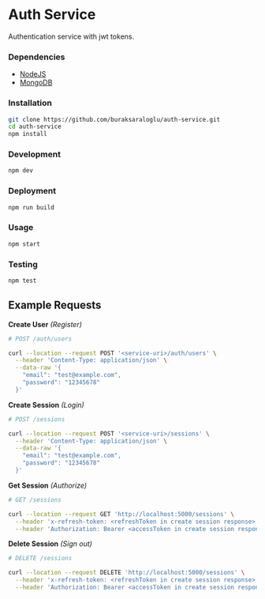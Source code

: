 # Auth Service

Authentication service with jwt tokens.

### Dependencies

- [NodeJS](https://nodejs.org/en/)
- [MongoDB](https://www.mongodb.com/)

### Installation

```bash
git clone https://github.com/buraksaraloglu/auth-service.git
cd auth-service
npm install
```

### Development

```bash
npm dev
```

### Deployment

```bash
npm run build
```

### Usage

```bash
npm start
```

### Testing

```bash
npm test
```

## Example Requests

**Create User** _(Register)_

```bash
# POST /auth/users

curl --location --request POST '<service-uri>/auth/users' \
  --header 'Content-Type: application/json' \
  --data-raw '{
    "email": "test@example.com",
    "password": "12345678"
  }'
```

**Create Session** _(Login)_

```bash
# POST /sessions

curl --location --request POST '<service-uri>/sessions' \
  --header 'Content-Type: application/json' \
  --data-raw '{
    "email": "test@example.com",
    "password": "12345678"
  }'
```

**Get Session** _(Authorize)_

```bash
# GET /sessions

curl --location --request GET 'http://localhost:5000/sessions' \
  --header 'x-refresh-token: <refreshToken in create session response>' \
  --header 'Authorization: Bearer <accessToken in create session response>'
```

**Delete Session** _(Sign out)_

```bash
# DELETE /sessions

curl --location --request DELETE 'http://localhost:5000/sessions' \
  --header 'x-refresh-token: <refreshToken in create session response>' \
  --header 'Authorization: Bearer <accessToken in create session response>'
```

